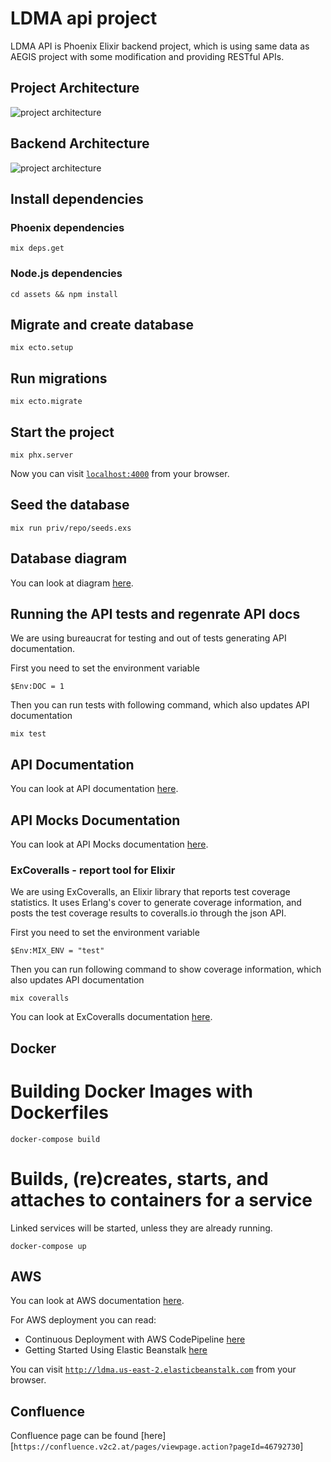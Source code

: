 # LDMA api project

LDMA API is Phoenix Elixir backend project, which is using same data as AEGIS project with some modification and providing RESTful APIs.

## Project Architecture

![project architecture](https://github.com/nadzic/ldma-api/blob/develop/diagram/draw-io-diagram.png?raw=true)

## Backend Architecture

![project architecture](https://github.com/nadzic/ldma-api/blob/develop/diagram/20190408-Marija-ArchitectureLDMA.png?raw=true)

## Install dependencies

### Phoenix dependencies

`mix deps.get`

### Node.js dependencies

`cd assets && npm install`

## Migrate and create database

`mix ecto.setup`

## Run migrations

`mix ecto.migrate`

## Start the project

`mix phx.server`

Now you can visit [`localhost:4000`](http://localhost:4000) from your browser.

## Seed the database

`mix run priv/repo/seeds.exs`

## Database diagram

You can look at diagram [here](https://github.com/nadzic/ldma-api/blob/develop/dbdiagram/tripdb_schemas_diagram.png).

## Running the API tests and regenrate API docs

We are using bureaucrat for testing and out of tests generating API documentation.

First you need to set the environment variable

`$Env:DOC = 1`

Then you can run tests with following command, which also updates API documentation

`mix test`

## API Documentation

You can look at API documentation [here](https://github.com/nadzic/ldma-api/blob/develop/docs/api-v1.md).

## API Mocks Documentation

You can look at API Mocks documentation [here](https://app.apiary.io/aegisproject).


### ExCoveralls - report tool for Elixir

We are using ExCoveralls, an Elixir library that reports test coverage statistics. It uses Erlang's cover to generate coverage information, and posts the test coverage results to coveralls.io through the json API.

First you need to set the environment variable

`$Env:MIX_ENV = "test"`

Then you can run following command to show coverage information, which also updates API documentation

`mix coveralls`

You can look at ExCoveralls documentation [here](https://github.com/parroty/excoveralls).

## Docker

# Building Docker Images with Dockerfiles

`docker-compose build`

# Builds, (re)creates, starts, and attaches to containers for a service

Linked services will be started, unless they are already running.

`docker-compose up`

## AWS

You can look at AWS documentation [here](https://docs.aws.amazon.com/).

For AWS deployment you can read:
- Continuous Deployment with AWS CodePipeline [here](https://docs.aws.amazon.com/AmazonECS/latest/developerguide/ecs-cd-pipeline.html)
- Getting Started Using Elastic Beanstalk [here](https://docs.aws.amazon.com/elasticbeanstalk/latest/dg/GettingStarted.html)

You can visit [`http://ldma.us-east-2.elasticbeanstalk.com`](http://ldma.us-east-2.elasticbeanstalk.com) from your browser.

## Confluence

Confluence page can be found [here] [`https://confluence.v2c2.at/pages/viewpage.action?pageId=46792730`]